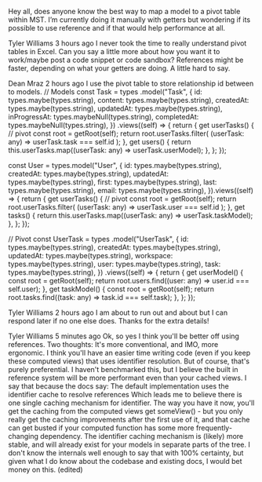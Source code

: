 Hey all, does anyone know the best way to map a model to a pivot table within MST. I’m currently doing it manually with getters but wondering if its possible to use reference and if that would help performance at all.

Tyler Williams
3 hours ago
I never took the time to really understand pivot tables in Excel. Can you say a little more about how you want it to work/maybe post a code snippet or code sandbox?
References might be faster, depending on what your getters are doing. A little hard to say.

Dean Mraz
2 hours ago
I use the pivot table to store relationship id between to models.
// Models
const Task = types
.model("Task", {
id: types.maybe(types.string),
content: types.maybe(types.string),
createdAt: types.maybe(types.string),
updatedAt: types.maybe(types.string),
inProgressAt: types.maybeNull(types.string),
completedAt: types.maybeNull(types.string),
})
.views((self) => {
return {
get userTasks() {
// pivot
const root = getRoot<any>(self);
return root.userTasks.filter(
(userTask: any) => userTask.task === self.id
);
},
get users() {
return this.userTasks.map((userTask: any) => userTask.userModel);
},
};
});

const User = types.model("User", {
id: types.maybe(types.string),
createdAt: types.maybe(types.string),
updatedAt: types.maybe(types.string),
first: types.maybe(types.string),
last: types.maybe(types.string),
email: types.maybe(types.string),
}).views((self) => {
return {
get userTasks() {
// pivot
const root = getRoot<any>(self);
return root.userTasks.filter(
(userTask: any) => userTask.user === self.id
);
},
get tasks() {
return this.userTasks.map((userTask: any) => userTask.taskModel);
},
};
});

// Pivot
const UserTask = types
.model("UserTask", {
id: types.maybe(types.string),
createdAt: types.maybe(types.string),
updatedAt: types.maybe(types.string),
workspace: types.maybe(types.string),
user: types.maybe(types.string),
task: types.maybe(types.string),
})
.views((self) => {
return {
get userModel() {
const root = getRoot<any>(self);
return root.users.find((user: any) => user.id === self.user);
},
get taskModel() {
const root = getRoot<any>(self);
return root.tasks.find((task: any) => task.id === self.task);
},
};
});

Tyler Williams
2 hours ago
I am about to run out and about but I can respond later if no one else does. Thanks for the extra details!

Tyler Williams
5 minutes ago
Ok, so yes I think you'll be better off using references. Two thoughts:
It's more conventional, and IMO, more ergonomic. I think you'll have an easier time writing code (even if you keep these computed views) that uses identifier resolution. But of course, that's purely preferential.
I haven't benchmarked this, but I believe the built in reference system will be more performant even than your cached views. I say that because the docs say:
The default implementation uses the identifier cache to resolve references
Which leads me to believe there is one single caching mechanism for identifier.
The way you have it now, you'll get the caching from the computed views get someView() - but you only really get the caching improvements after the first use of it, and that cache can get busted if your computed function has some more frequently-changing dependency.
The identifier caching mechanism is (likely) more stable, and will already exist for your models in separate parts of the tree.
I don't know the internals well enough to say that with 100% certainty, but given what I do know about the codebase and existing docs, I would bet money on this. (edited)
